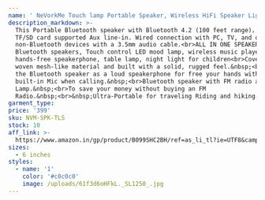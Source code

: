 ```yaml
---
name: ' NeVorkMe Touch lamp Portable Speaker, Wireless HiFi Speaker Light, USB Rechargeable Portable with TWS'
description_markdown: >-
  This Portable Bluetooth speaker with Bluetooth 4.2 (100 feet range)， Micro
  TF/SD card supported Aux line-in. Wired connection with PC, TV, and other
  non-Bluetooth devices with a 3.5mm audio cable.<br>ALL IN ONE SPEAKER -
  Bluetooth speakers, Touch control LED mood lamp, wireless music player,
  hands-free speakerphone, table lamp, night light for children<br>Covered in a
  woven mesh-like material and built with a solid, rugged feel.&nbsp;<br>Enjoy
  the Bluetooth speaker as a loud speakerphone for free your hands with a
  built-in Mic when calling.&nbsp;<br>Bluetooth speaker with FM radio and Touch
  Lamp.&nbsp;<br>To save your money without buying an FM
  Radio.&nbsp;<br>&nbsp;Ultra-Portable for traveling Riding and hiking.
garment_type:
price: '399'
sku: NVM-SPK-TLS
stock: 10
aff_link: >-
  https://www.amazon.in/gp/product/B099SHC2BH/ref=as_li_tl?ie=UTF8&camp=3638&creative=24630&creativeASIN=B099SHC2BH&linkCode=as2&tag=nevorkmark-21&linkId=9da9069b1bf2b423619f0df9e2d6e911
sizes:
  - 6 inches
styles:
  - name: '1'
    color: '#c0c0c0'
    image: /uploads/61f3d6oHFkL._SL1250_.jpg
---
```



